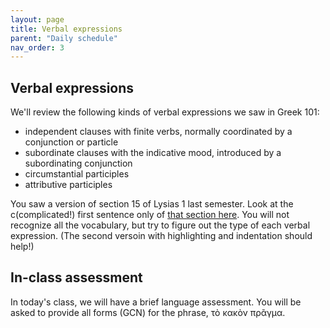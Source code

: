 ```yaml
---
layout: page
title: Verbal expressions
parent: "Daily schedule"
nav_order: 3
---
```



## Verbal expressions

We'll review the following kinds of verbal expressions we saw in Greek 101:

- independent clauses with finite verbs, normally coordinated by a conjunction or particle
- subordinate clauses with the indicative mood, introduced by a subordinating conjunction
- circumstantial participles
- attributive participles

You saw a version of section 15 of Lysias 1 last semester. Look at the c(complicated!) first sentence only of [that section here](https://neelsmith.github.io/greek102/lysias1/reader/1.15.html). You will not recognize all the vocabulary, but try to figure out the type of each verbal expression.  (The second versoin with highlighting and indentation should help!)


## In-class assessment

In today's class, we will have a brief language assessment.  You will be asked to provide all forms (GCN) for the phrase, τὸ κακὸν πρᾶγμα.

